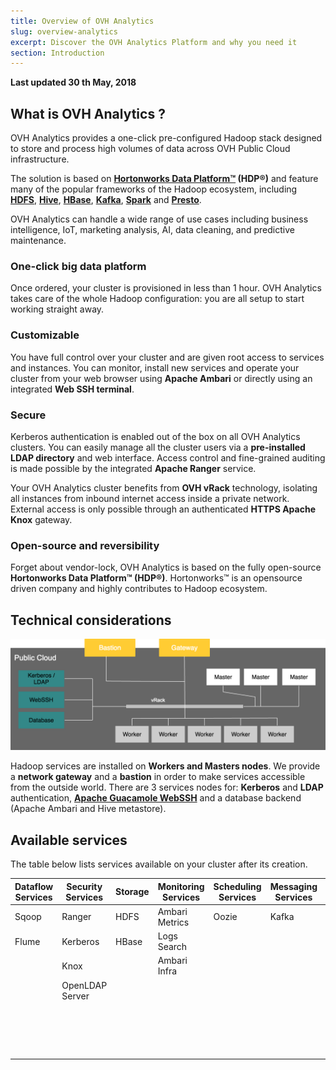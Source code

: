 ```yaml
---
title: Overview of OVH Analytics
slug: overview-analytics
excerpt: Discover the OVH Analytics Platform and why you need it
section: Introduction
---
```


**Last updated 30   th May, 2018**

## What is OVH Analytics ?

OVH Analytics provides a one-click pre-configured Hadoop stack designed to store and process high volumes of data across OVH Public Cloud infrastructure.

The solution is based on **[Hortonworks Data Platform&trade;](https://hortonworks.com/products/data-platforms/hdp/) (HDP&reg;)** and feature many of the popular frameworks of the Hadoop ecosystem, including **[HDFS](https://hortonworks.com/apache/hdfs/)**, **[Hive](https://hortonworks.com/apache/hive/)**, **[HBase](https://hortonworks.com/apache/hbase/)**, **[Kafka](https://hortonworks.com/apache/kafka/)**, **[Spark](https://hortonworks.com/apache/spark/)** and **[Presto](https://prestodb.io/)**.

OVH Analytics can handle a wide range of use cases including business intelligence, IoT, marketing analysis, AI, data cleaning, and predictive maintenance.

### One-click big data platform

Once ordered, your cluster is provisioned in less than 1 hour. OVH Analytics takes care of the whole Hadoop configuration: you are all setup to start working straight away.

### Customizable

You have full control over your cluster and are given root access to services and instances. You can monitor, install new services and operate your cluster from your web browser using **Apache Ambari** or directly using an integrated **Web SSH terminal**.

### Secure

Kerberos authentication is enabled out of the box on all OVH Analytics clusters. You can easily manage all the cluster users via a **pre-installed LDAP directory** and web interface. Access control and fine-grained auditing is made possible by the integrated **Apache Ranger** service.

Your OVH Analytics cluster benefits from **OVH vRack** technology, isolating all instances from inbound internet access inside a private network. External access is only possible through an authenticated **HTTPS Apache Knox** gateway.

### Open-source and reversibility

Forget about vendor-lock, OVH Analytics is based on the fully open-source **Hortonworks Data Platform&trade; (HDP&reg;)**. Hortonworks&trade; is an opensource driven company and highly contributes to Hadoop ecosystem.

## Technical considerations

![Technical consideration](images/analytics_schema.png "Generic schema of your cluster")

Hadoop services are installed on **Workers and Masters nodes**. We provide a **network gateway** and a **bastion** in order to make services accessible from the outside world. There are 3 services nodes for: **Kerberos** and **LDAP** authentication, **[Apache Guacamole WebSSH](https://guacamole.apache.org/)** and a database backend (Apache Ambari and Hive metastore).

## Available services

The table below lists services available on your cluster after its creation. 

| Dataflow Services  | Security Services | Storage | Monitoring Services | Scheduling Services | Messaging Services | Processing Services |
|--------------------|-------------------|---------|---------------------|---------------------|--------------------|---------------------|
| Sqoop              | Ranger            | HDFS    | Ambari Metrics      | Oozie               | Kafka              | YARN                |
| Flume              | Kerberos          | HBase   | Logs Search         |                     |                    | Map Reduce 2        |
|                    | Knox              |         | Ambari Infra        |                     |                    | Tez                 |
|                    | OpenLDAP Server   |         |                     |                     |                    | Pig                 |
|                    |                   |         |                     |                     |                    | Slider              |
|                    |                   |         |                     |                     |                    | Hive                |
|                    |                   |         |                     |                     |                    | Spark               |
|                    |                   |         |                     |                     |                    | Presto              |
